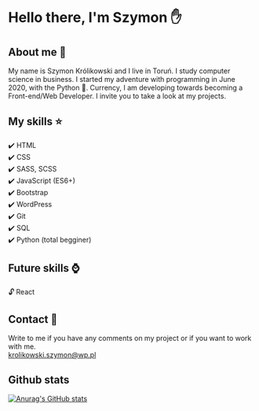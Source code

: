 # Hello there, I'm Szymon :hand:

## About me :pencil:

My name is Szymon Królikowski and I live in Toruń. I study computer science in business. I started my adventure with programming in June 2020, with the Python :snake:. Currency, I am developing towards becoming a Front-end/Web Developer. I invite you to take a look at my projects.

## My skills :star:
:heavy_check_mark: HTML <br>
:heavy_check_mark: CSS <br>
:heavy_check_mark: SASS, SCSS <br>
:heavy_check_mark: JavaScript (ES6+) <br>
:heavy_check_mark: Bootstrap <br>
:heavy_check_mark: WordPress <br>
:heavy_check_mark: Git <br>
:heavy_check_mark: SQL <br>
:heavy_check_mark: Python (total begginer)<br>

## Future skills :watch:

:unlock: React


## Contact :email:

Write to me if you have any comments on my project or if you want to work with me. <br>
krolikowski.szymon@wp.pl

## Github stats

[![Anurag's GitHub stats](https://github-readme-stats.vercel.app/api?username=szymon-krolikowski)](https://github.com/anuraghazra/github-readme-stats)
